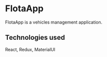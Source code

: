 # FlotaApp

FlotaApp is a vehicles management application.

## Technologies used

React, Redux, MaterialUI
